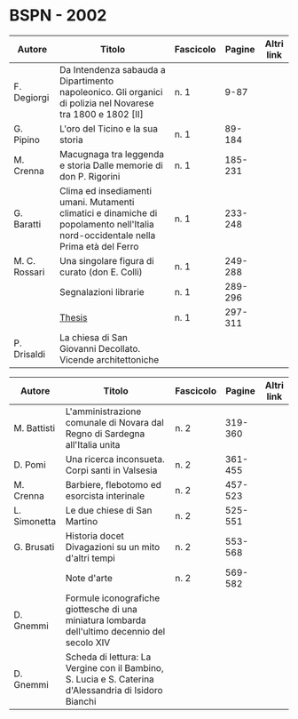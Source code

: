 # BSPN - 2002

| Autore        | Titolo                                                                                                                             | Fascicolo | Pagine  | Altri link |
|---------------|------------------------------------------------------------------------------------------------------------------------------------|-----------|---------|------------|
| F. Degiorgi   | Da Intendenza sabauda a Dipartimento napoleonico. Gli organici di polizia nel Novarese tra 1800 e 1802 [II]                        | n. 1      | 9-87    |            |
| G. Pipino     | L'oro del Ticino e la sua storia                                                                                                   | n. 1      | 89-184  |            |
| M. Crenna     | Macugnaga tra leggenda e storia Dalle memorie di don P. Rigorini                                                                   | n. 1      | 185-231 |            |
| G. Baratti    | Clima ed insediamenti umani. Mutamenti climatici e dinamiche di popolamento nell'Italia nord-occidentale nella Prima età del Ferro | n. 1      | 233-248 |            |
| M. C. Rossari | Una singolare figura di curato (don E. Colli)                                                                                      | n. 1      | 249-288 |            |
|               | Segnalazioni librarie                                                                                                              | n. 1      | 289-296 |            |
|               | [Thesis](http://www.ssno.it/BSPNo/bspn_thesis.html#2002)                                                                           | n. 1      | 297-311 |            |
| P. Drisaldi   | La chiesa di San Giovanni Decollato. Vicende architettoniche                                                                       |           |         |            |

| Autore       | Titolo                                                                                                | Fascicolo | Pagine  | Altri link |
|--------------|-------------------------------------------------------------------------------------------------------|-----------|---------|------------|
| M. Battisti  | L'amministrazione comunale di Novara dal Regno di Sardegna all'Italia unita                           | n. 2      | 319-360 |            |
| D. Pomi      | Una ricerca inconsueta. Corpi santi in Valsesia                                                       | n. 2      | 361-455 |            |
| M. Crenna    | Barbiere, flebotomo ed esorcista interinale                                                           | n. 2      | 457-523 |            |
| L. Simonetta | Le due chiese di San Martino                                                                          | n. 2      | 525-551 |            |
| G. Brusati   | Historia docet Divagazioni su un mito d'altri tempi                                                   | n. 2      | 553-568 |            |
|              | Note d'arte                                                                                           | n. 2      | 569-582 |            |
| D. Gnemmi    | Formule iconografiche giottesche di una miniatura lombarda dell'ultimo decennio del secolo XIV        |           |         |            |
| D. Gnemmi    | Scheda di lettura: La Vergine con il Bambino, S. Lucia e S. Caterina d'Alessandria di Isidoro Bianchi |           |         |            |
